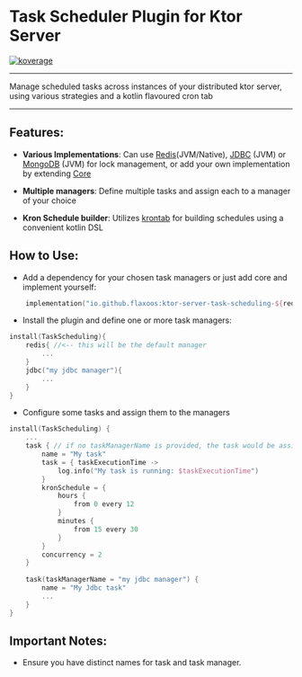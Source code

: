 # Task Scheduler Plugin for Ktor Server
<a href="file:/Users/ido/IdeaProjects/flax-ktor-plugins/ktor-server-task-scheduler/build/reports/kover/html/index.html">![koverage](https://img.shields.io/badge/93.58-green?logo=kotlin&label=koverage&style=flat)</a>

---

Manage scheduled tasks across instances of your distributed ktor server, using various strategies and a kotlin flavoured cron tab

---

## Features:

- **Various Implementations**: Can use [Redis](ktor-server-task-scheduling-redis)(JVM/Native), [JDBC](ktor-server-task-scheduling-jdbc) (JVM) or [MongoDB](ktor-server-task-scheduling-mongodb) (JVM) for lock management, or add your own implementation
by extending [Core](ktor-server-task-scheduling-core)
- **Multiple managers**: Define multiple tasks and assign each to a manager of your choice

- **Kron Schedule builder**: Utilizes [krontab](https://github.com/InsanusMokrassar/krontab) for building schedules using a convenient kotlin DSL 

## How to Use:
- Add a dependency for your chosen task managers or just add core and implement yourself:
```kotlin
    implementation("io.github.flaxoos:ktor-server-task-scheduling-${redis/jdbc/mongodb/core}:$ktor_plugins_version")
```
- Install the plugin and define one or more task managers:
```kotlin
install(TaskScheduling){
    redis{ //<-- this will be the default manager
        ...
    }
    jdbc("my jdbc manager"){
        ...
    }
}
```

- Configure some tasks and assign them to the managers 

```kotlin
install(TaskScheduling) {
    ...
    task { // if no taskManagerName is provided, the task would be assigned to the default manager
        name = "My task"
        task = { taskExecutionTime ->
            log.info("My task is running: $taskExecutionTime")
        }
        kronSchedule = {
            hours {
                from 0 every 12
            }
            minutes {
                from 15 every 30
            }
        }
        concurrency = 2
    }
    
    task(taskManagerName = "my jdbc manager") {
        name = "My Jdbc task"
        ...
    }
}
```

## Important Notes:

- Ensure you have distinct names for task and task manager.

